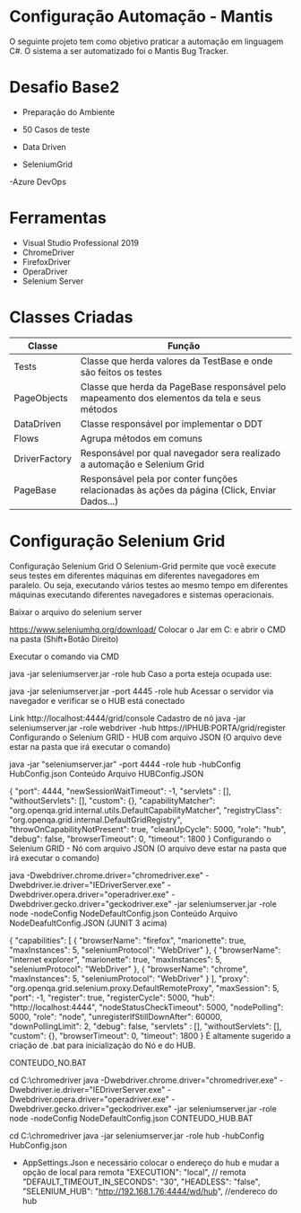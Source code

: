 # Configuração Automação - Mantis
O seguinte projeto tem como objetivo praticar a automação em linguagem C#. O sistema a ser automatizado foi o Mantis Bug Tracker.

# Desafio Base2
- Preparação do Ambiente

- 50 Casos de teste 

- Data Driven

- SeleniumGrid

-Azure DevOps

# Ferramentas

- Visual Studio Professional 2019 
- ChromeDriver
- FirefoxDriver 
- OperaDriver
- Selenium Server


# Classes Criadas

| Classe | Função |
| ------ | ------ |
| Tests | Classe que herda valores da TestBase e onde são feitos os testes|
| PageObjects | Classe que herda da PageBase responsável pelo mapeamento dos elementos da tela e seus métodos|
| DataDriven | Classe responsável por implementar o DDT |
| Flows | Agrupa métodos em comuns |
| DriverFactory | Responsável por qual navegador sera realizado a automação e Selenium Grid |
| PageBase | Responsável pela por conter funções relacionadas às ações da página (Click, Enviar Dados...) |


# Configuração Selenium Grid
Configuração Selenium Grid
O Selenium-Grid permite que você execute seus testes em diferentes máquinas em diferentes navegadores em paralelo. Ou seja, executando vários testes ao mesmo tempo em diferentes máquinas executando diferentes navegadores e sistemas operacionais.

Baixar o arquivo do selenium server

https://www.seleniumhq.org/download/
Colocar o Jar em C: e abrir o CMD na pasta (Shift+Botão Direito)

Executar o comando via CMD

 java -jar seleniumserver.jar -role hub
Caso a porta esteja ocupada use:

 java -jar seleniumserver.jar -port 4445 -role hub
Acessar o servidor via navegador e verificar se o HUB está conectado

Link http://localhost:4444/grid/console
Cadastro de nó
java -jar seleniumserver.jar -role webdriver -hub https://IPHUB:PORTA/grid/register
Configurando o Selenium GRID - HUB com arquivo JSON (O arquivo deve estar na pasta que irá executar o comando)

java -jar "seleniumserver.jar" -port 4444 -role hub -hubConfig HubConfig.json
Conteúdo Arquivo HUBConfig.JSON

{
	  "port": 4444,
	  "newSessionWaitTimeout": -1,
	  "servlets" : [],
	  "withoutServlets": [],
	  "custom": {},
	  "capabilityMatcher": "org.openqa.grid.internal.utils.DefaultCapabilityMatcher",
	  "registryClass": "org.openqa.grid.internal.DefaultGridRegistry",
	  "throwOnCapabilityNotPresent": true,
	  "cleanUpCycle": 5000,
	  "role": "hub",
	  "debug": false,
	  "browserTimeout": 0,
	  "timeout": 1800
}
Configurando o Selenium GRID - Nó com arquivo JSON (O arquivo deve estar na pasta que irá executar o comando)

java -Dwebdriver.chrome.driver="chromedriver.exe" -Dwebdriver.ie.driver="IEDriverServer.exe" -Dwebdriver.opera.driver="operadriver.exe" -Dwebdriver.gecko.driver="geckodriver.exe" -jar seleniumserver.jar -role node -nodeConfig NodeDefaultConfig.json 
Conteúdo Arquivo NodeDeafultConfig.JSON (JUNIT 3 acima)

{
  "capabilities":
  [
    {
      "browserName": "firefox",
      "marionette": true,
      "maxInstances": 5,
      "seleniumProtocol": "WebDriver"
    },
     {
      "browserName": "internet explorer",
      "marionette": true,
      "maxInstances": 5,
      "seleniumProtocol": "WebDriver"
    },
    {
      "browserName": "chrome",
      "maxInstances": 5,
      "seleniumProtocol": "WebDriver"
    }
  ],
  "proxy": "org.openqa.grid.selenium.proxy.DefaultRemoteProxy",
  "maxSession": 5,
  "port": -1,
  "register": true,
  "registerCycle": 5000,
  "hub": "http://localhost:4444",
  "nodeStatusCheckTimeout": 5000,
  "nodePolling": 5000,
  "role": "node",
  "unregisterIfStillDownAfter": 60000,
  "downPollingLimit": 2,
  "debug": false,
  "servlets" : [],
  "withoutServlets": [],
  "custom": {},
  "browserTimeout": 0,
  "timeout": 1800
}
É altamente sugerido a criação de .bat para inicialização do Nó e do HUB.

CONTEUDO_NO.BAT

cd C:\chromedriver 
java -Dwebdriver.chrome.driver="chromedriver.exe" -Dwebdriver.ie.driver="IEDriverServer.exe" -Dwebdriver.opera.driver="operadriver.exe" -Dwebdriver.gecko.driver="geckodriver.exe" -jar seleniumserver.jar -role node -nodeConfig NodeDefaultConfig.json 
CONTEUDO_HUB.BAT

cd C:\chromedriver 
java -jar seleniumserver.jar -role hub -hubConfig HubConfig.json

- AppSettings.Json e necessário colocar o endereço do hub e mudar a opção de local para remota 
  "EXECUTION": "local", // remota
  "DEFAULT_TIMEOUT_IN_SECONDS": "30",
  "HEADLESS": "false",
  "SELENIUM_HUB": "http://192.168.1.76:4444/wd/hub", //endereco do hub

```

